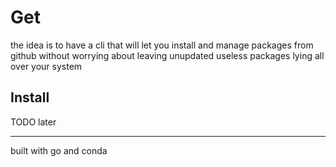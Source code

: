 # Get
the idea is to have a cli that will let you install and manage packages from github without worrying about leaving unupdated useless packages lying all over your system
## Install
TODO later

---
built with go and conda
